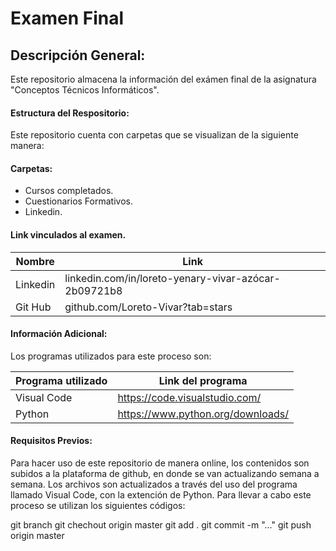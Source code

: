 # Examen Final

## Descripción General:
Este repositorio almacena la información del exámen final de la asignatura "Conceptos Técnicos Informáticos".

#### Estructura del Respositorio:
Este repositorio cuenta con carpetas que se visualizan de la siguiente manera:

#### Carpetas:
- Cursos completados.
- Cuestionarios Formativos.
- Linkedin.


#### Link vinculados al examen.


| Nombre	       | Link                                                   |
| -------------- | -------------------------------------------------------|
| Linkedin	     | linkedin.com/in/loreto-yenary-vivar-azócar-2b09721b8   |
| Git Hub	       | github.com/Loreto-Vivar?tab=stars                      |



#### Información Adicional:

Los programas utilizados para este proceso son:

| Programa utilizado         | Link del programa                           |
| -------------------------- | --------------------------------------------|
| Visual Code                | https://code.visualstudio.com/              |
| Python	                   | https://www.python.org/downloads/           |

#### Requisitos Previos:

Para hacer uso de este repositorio de manera online, los contenidos son subidos a la plataforma de github, en donde se van actualizando semana a semana. Los archivos son actualizados a través del uso del programa llamado Visual Code, con la extención de Python. Para llevar a cabo este proceso se utilizan los siguientes códigos:

git branch
git chechout origin master
git add .
git commit -m "..."
git push origin master
